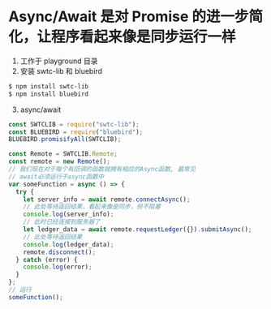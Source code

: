 # Async/Await 是对 Promise 的进一步简化，让程序看起来像是同步运行一样

1. 工作于 playground 目录
2. 安装 swtc-lib 和 bluebird

```bash
$ npm install swtc-lib
$ npm install bluebird
```

3. async/await

```javascript
const SWTCLIB = require("swtc-lib");
const BLUEBIRD = require("bluebird");
BLUEBIRD.promisifyAll(SWTCLIB);

const Remote = SWTCLIB.Remote;
const remote = new Remote();
// 我们现在对于每个有回调的函数就拥有相应的Async函数, 最常见
// await必须运行于async函数中
var someFunction = async () => {
  try {
    let server_info = await remote.connectAsync();
    // 此处等待返回结果，看起来像是同步，但不阻塞
    console.log(server_info);
    // 此时已经连接到服务器了
    let ledger_data = await remote.requestLedger({}).submitAsync();
    // 此处等待返回结果
    console.log(ledger_data);
    remote.disconnect();
  } catch (error) {
    console.log(error);
  }
};
// 运行
someFunction();
```
